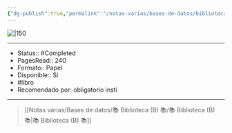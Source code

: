 ```yaml
---
{"dg-publish":true,"permalink":"/notas-varias/bases-de-datos/biblioteca-b/b-retablo-jovial/"}
---
```



![|150](https://m.media-amazon.com/images/I/61cb6Hhx+1L._SL1449_.jpg)

---

- Status:: #Completed 
- PagesRead:: 240 
- Formato:: Papel
- Disponible:: Sí
- #libro
- Recomendado por: obligatorio insti

---

> [[Notas varias/Bases de datos/📚 Biblioteca (B) 📚/📚 Biblioteca (B) 📚\|📚 Biblioteca (B) 📚]]